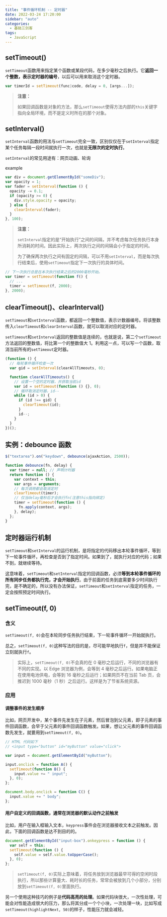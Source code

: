 ```yaml
---
title: "事件循环机制 -- 定时器"
date: 2022-03-24 17:20:00
sidebar: "auto"
categories:
  - 基础三剑客
tags:
  - JavaScript
---
```


## setTimeout()

`setTimeout`函数用来指定某个函数或某段代码，在多少毫秒之后执行。它**返回一个整数，表示定时器的编号**，以后可以用来取消这个定时器。

```js
var timerId = setTimeout(func|code, delay = 0, [args...]);
```

> **注意：**
>
> 如果回调函数是对象的方法，那么`setTimeout`使得方法内部的`this`关键字指向全局环境，而不是定义时所在的那个对象。

## setInterval()

`setInterval`函数的用法与`setTimeout`完全一致，区别仅仅在于`setInterval`指定某个任务每隔一段时间就执行一次，也就是**无限次的定时执行**。

`setInterval`的常见用途有：网页动画、轮询

example

```js
var div = document.getElementById("someDiv");
var opacity = 1;
var fader = setInterval(function () {
  opacity -= 0.1;
  if (opacity >= 0) {
    div.style.opacity = opacity;
  } else {
    clearInterval(fader);
  }
}, 100);
```

> **注意：**
>
> `setInterval`指定的是“开始执行”之间的间隔，并不考虑每次任务执行本身所消耗的时间。因此实际上，两次执行之间的间隔会小于指定的时间。
>
> 为了确保两次执行之间有固定的间隔，可以不用`setInterval`，而是每次执行结束后，使用`setTimeout`指定下一次执行的具体时间。

```js
// 下一次执行总是在本次执行结束之后的2000毫秒开始。
var timer = setTimeout(function f() {
  // ...
  timer = setTimeout(f, 2000);
}, 2000);
```

## clearTimeout()、clearInterval()

`setTimeout`和`setInterval`函数，都返回一个整数值，表示计数器编号。将该整数传入`clearTimeout`和`clearInterval`函数，就可以取消对应的定时器。

`setTimeout`和`setInterval`返回的整数值是连续的，也就是说，第二个`setTimeout`方法返回的整数值，将比第一个的整数值大 1。利用这一点，可以写一个函数，取消当前所有的`setTimeout`定时器。

```js
(function () {
  // 每轮事件循环检查一次
  var gid = setInterval(clearAllTimeouts, 0);

  function clearAllTimeouts() {
    // 设置一个空的定时器，并获取当前id
    var id = setTimeout(function () {}, 0);
    // 循环取消定时器，id--
    while (id > 0) {
      if (id !== gid) {
        clearTimeout(id);
      }
      id--;
    }
  }
})();
```

## 实例：debounce 函数

```js
$("textarea").on("keydown", debounce(ajaxAction, 2500));

function debounce(fn, delay) {
  var timer = null; // 声明计时器
  return function () {
    var context = this;
    var args = arguments;
    // 每次调用都会取消定时
    clearTimeout(timer);
    // 仅当delay毫秒后才会执行fn(注意this指向绑定)
    timer = setTimeout(function () {
      fn.apply(context, args);
    }, delay);
  };
}
```

## 定时器运行机制

`setTimeout`和`setInterval`的运行机制，是将指定的代码移出本轮事件循环，等到下一轮事件循环，再检查是否到了指定时间。如果到了，就执行对应的代码；如果不到，就继续等待。

这意味着，`setTimeout`和`setInterval`指定的回调函数，必须**等到本轮事件循环的所有同步任务都执行完，才会开始执行**。由于前面的任务到底需要多少时间执行完，是不确定的，所以没有办法保证，`setTimeout`和`setInterval`指定的任务，一定会按照预定时间执行。

## setTimeout(f, 0)

### 含义

`setTimeout(f, 0)`会在本轮同步任务执行结束，下一轮事件循环一开始就执行。

总之，`setTimeout(f, 0)`这种写法的目的是，尽可能早地执行`f`，但是并不能保证立刻就执行`f`。

> 实际上，`setTimeout(f, 0)`不会真的在 0 毫秒之后运行，不同的浏览器有不同的实现。以 Edge 浏览器为例，会等到 4 毫秒之后运行。如果电脑正在使用电池供电，会等到 16 毫秒之后运行；如果网页不在当前 Tab 页，会推迟到 1000 毫秒（1 秒）之后运行。这样是为了节省系统资源。

### 应用

#### 调整事件的发生顺序

比如，网页开发中，某个事件先发生在子元素，然后冒泡到父元素，即子元素的事件回调函数，会早于父元素的事件回调函数触发。如果，想让父元素的事件回调函数先发生，就要用到`setTimeout(f, 0)`。

```js
// HTML 代码如下
// <input type="button" id="myButton" value="click">

var input = document.getElementById("myButton");

input.onclick = function A() {
  setTimeout(function B() {
    input.value += " input";
  }, 0);
};

document.body.onclick = function C() {
  input.value += " body";
};
```

#### 用户自定义的回调函数，通常在浏览器的默认动作之前触发

比如，用户在输入框输入文本，`keypress`事件会在浏览器接收文本之前触发。因此，下面的回调函数是达不到目的的。

```js
document.getElementById("input-box").onkeypress = function () {
  var self = this;
  setTimeout(function () {
    self.value = self.value.toUpperCase();
  }, 0);
};
```

> `setTimeout(f, 0)`实际上意味着，将任务放到浏览器最早可得的空闲时段执行，所以那些计算量大、耗时长的任务，常常会被放到几个小部分，分别放到`setTimeout(f, 0)`里面执行。

另一个使用这种技巧的例子是**代码高亮的处理**。如果代码块很大，一次性处理，可能会对性能造成很大的压力，那么将其分成一个个小块，一次处理一块，比如写成`setTimeout(highlightNext, 50)`的样子，性能压力就会减轻。
